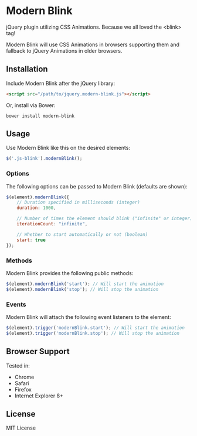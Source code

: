 # Modern Blink

jQuery plugin utilizing CSS Animations. Because we all loved the &lt;blink&gt; tag!

Modern Blink will use CSS Animations in browsers supporting them and fallback to jQuery Animations in older browsers.

## Installation

Include Modern Blink after the jQuery library:

```html
<script src="/path/to/jquery.modern-blink.js"></script>
```

Or, install via Bower:

```
bower install modern-blink
```

## Usage

Use Modern Blink like this on the desired elements:

```js
$('.js-blink').modernBlink();
```

### Options

The following options can be passed to Modern Blink (defaults are shown):

```js
$(element).modernBlink({
	// Duration specified in milliseconds (integer)
	duration: 1000,

	// Number of times the element should blink ("infinite" or integer)
	iterationCount: "infinite",

	// Whether to start automatically or not (boolean)
	start: true
});
```

### Methods

Modern Blink provides the following public methods:

```js
$(element).modernBlink('start'); // Will start the animation
$(element).modernBlink('stop'); // Will stop the animation
```

### Events

Modern Blink will attach the following event listeners to the element:

```js
$(element).trigger('modernBlink.start'); // Will start the animation
$(element).trigger('modernBlink.stop'); // Will stop the animation
```

## Browser Support

Tested in:
* Chrome
* Safari
* Firefox
* Internet Explorer 8+

## License

MIT License
